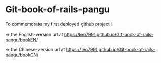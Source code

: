 # Git-book-of-rails-pangu
 
 To commemorate my first deployed github project！
 
 => the English-version url at https://leo7991.github.io/Git-book-of-rails-pangu/bookEN/
 
 => the Chinese-version url at https://leo7991.github.io/Git-book-of-rails-pangu/bookCN/
